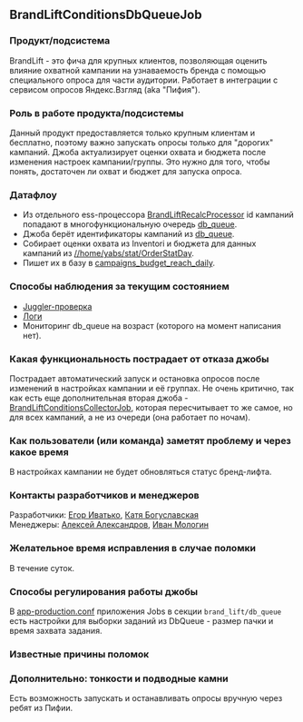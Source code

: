 ## BrandLiftConditionsDbQueueJob

### Продукт/подсистема

BrandLift - это фича для крупных клиентов, позволяющая оценить влияние охватной кампании на узнаваемость бренда с помощью специального опроса для части аудитории. Работает в интеграции с сервисом опросов Яндекс.Взгляд (aka "Пифия").


### Роль в работе продукта/подсистемы

Данный продукт предоставляется только крупным клиентам и бесплатно, поэтому важно запускать опросы только для "дорогих" кампаний. Джоба актуализирует оценки охвата и бюджета после изменения настроек кампании/группы. Это нужно для того, чтобы понять, достаточен ли охват и бюджет для запуска опроса.


### Датафлоу

- Из отдельного ess-процессора [BrandLiftRecalcProcessor](https://a.yandex-team.ru/arc/trunk/arcadia/direct/apps/event-sourcing-system/logicprocessor/src/main/java/ru/yandex/direct/logicprocessor/processors/brandliftrecalc/BrandLiftRecalcProcessor.java) id кампаний попадают в многофункциональную очередь [db_queue](https://direct-dev.yandex-team.ru/db/ppc/tables/dbqueue_jobs.html).
- Джоба берёт идентификаторы кампаний из [db_queue](https://direct-dev.yandex-team.ru/db/ppc/tables/dbqueue_jobs.html).
- Собирает оценки охвата из Inventori и бюджета для данных кампаний из [//home/yabs/stat/OrderStatDay](https://yt.yandex-team.ru/arnold/navigation?offsetMode=key&path=//home/yabs/stat/OrderStatDay).
- Пишет их в базу в [campaigns_budget_reach_daily](https://direct-dev.yandex-team.ru/db/ppc/tables/campaigns_budget_reach_daily.html).


### Способы наблюдения за текущим состоянием

- [Juggler-проверка](https://juggler.yandex-team.ru/check_details/?host=checks_auto.direct.yandex.ru&service=jobs.BrandLiftConditionsDbQueueJob.working.production&query=&last=1DAY)
- [Логи](https://direct.yandex.ru/logviewer#~(logType~'messages~form~(fields~(~'log_time~'host~'service~'method~'trace_id~'span_id~'prefix~'log_level~'class_name~'message)~conditions~(service~'direct.jobs~method~'brandliftconditions.BrandLiftConditionsDbQueueJob)~limit~100~offset~0~reverseOrder~false~showTraceIdRelated~false))$)
- Мониторинг db_queue на возраст (которого на момент написания нет).


### Какая функциональность пострадает от отказа джобы

Пострадает автоматический запуск и остановка опросов после изменений в настройках кампании и её группах.
Не очень критично, так как есть еще дополнительная вторая джоба - [BrandLiftConditionsCollectorJob](BrandLiftConditionsCollectorJob.md), которая пересчитывает то же самое, но для всех кампаний, а не из очереди (она работает по ночам).


### Как пользователи (или команда) заметят проблему и через какое время

В настройках кампании не будет обновляться статус бренд-лифта.


### Контакты разработчиков и менеджеров

Разработчики: [Егор Иватько](https://staff.yandex-team.ru/ivatkoegor), [Катя Богуславская](https://staff.yandex-team.ru/eboguslavskaya) <br/>
Менеджеры: [Алексей Александров](https://staff.yandex-team.ru/hrustyashko), [Иван Мологин](https://staff.yandex-team.ru/chelu)


### Желательное время исправления в случае поломки

В течение суток.


### Способы регулирования работы джобы

В [app-production.conf](https://a.yandex-team.ru/arc/trunk/arcadia/direct/jobs/src/main/resources/app-production.conf) приложения Jobs в секции `brand_lift/db_queue` есть настройки для выборки заданий из DbQueue - размер пачки и время захвата задания.


### Известные причины поломок




### Дополнительно: тонкости и подводные камни

Есть возможность запускать и останавливать опросы вручную через ребят из Пифии.
